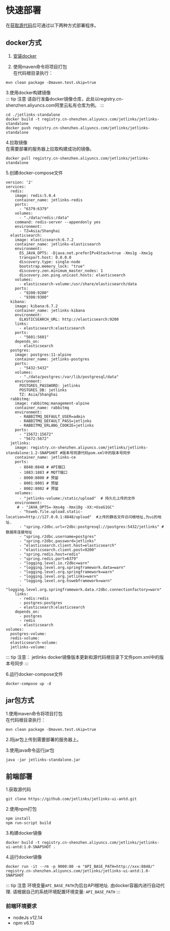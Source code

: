 # 快速部署

在[获取源代码](docker-start.md#获取源代码)后可通过以下两种方式部署程序。  
## docker方式

1. [安装docker](docker-start.md#安装docker)  

2. 使用maven命令将项目打包  
在代码根目录执行：  

```shell script
mvn clean package -Dmaven.test.skip=true
```
3.使用docker构建镜像  
::: tip 注意
请自行准备docker镜像仓库，此处以registry.cn-shenzhen.aliyuncs.com阿里云私有仓库为例。
:::

```shell script
cd ./jetlinks-standalone
docker build -t registry.cn-shenzhen.aliyuncs.com/jetlinks/jetlinks-standalone
docker push registry.cn-shenzhen.aliyuncs.com/jetlinks/jetlinks-standalone
```

4.拉取镜像  
在需要部署的服务器上拉取构建成功的镜像。  

```shell script
docker pull registry.cn-shenzhen.aliyuncs.com/jetlinks/jetlinks-standalone
```

5.创建docker-compose文件  

```shell script
version: '2'
services:
  redis:
    image: redis:5.0.4
    container_name: jetlinks-redis
    ports:
      - "6379:6379"
    volumes:
      - "./data/redis:/data"
    command: redis-server --appendonly yes
    environment:
      - TZ=Asia/Shanghai
  elasticsearch:
    image: elasticsearch:6.7.2
    container_name: jetlinks-elasticsearch
    environment:
      ES_JAVA_OPTS: -Djava.net.preferIPv4Stack=true -Xms1g -Xmx1g
      transport.host: 0.0.0.0
      discovery.type: single-node
      bootstrap.memory_lock: "true"
      discovery.zen.minimum_master_nodes: 1
      discovery.zen.ping.unicast.hosts: elasticsearch
    volumes:
      - elasticsearch-volume:/usr/share/elasticsearch/data
    ports:
      - "9200:9200"
      - "9300:9300"
  kibana:
    image: kibana:6.7.2
    container_name: jetlinks-kibana
    environment:
      ELASTICSEARCH_URL: http://elasticsearch:9200
    links:
      - elasticsearch:elasticsearch
    ports:
      - "5601:5601"
    depends_on:
      - elasticsearch
  postgres:
    image: postgres:11-alpine
    container_name: jetlinks-postgres
    ports:
      - "5432:5432"
    volumes:
      - "./data/postgres:/var/lib/postgresql/data"
    environment:
      POSTGRES_PASSWORD: jetlinks
      POSTGRES_DB: jetlinks
      TZ: Asia/Shanghai
  rabbitmq:
    image: rabbitmq:management-alpine
    container_name: rabbitmq
    environment:
      - RABBITMQ_DEFAULT_USER=admin
      - RABBITMQ_DEFAULT_PASS=jetlinks
      - RABBITMQ_ERLANG_COOKIE=jetlinks
    ports:
      - "15672:15672"
      - "5672:5672"
  jetlinks:
    image: registry.cn-shenzhen.aliyuncs.com/jetlinks/jetlinks-standalone:1.2-SNAPSHOT #版本号同源代码pom.xml中的版本号同步
    container_name: jetlinks-ce
    ports:
      - 8848:8848 # API端口
      - 1883:1883 # MQTT端口
      - 8000:8000 # 预留
      - 8001:8001 # 预留
      - 8002:8002 # 预留
    volumes:
      - "jetlinks-volume:/static/upload"  # 持久化上传的文件
    environment:
     # - "JAVA_OPTS=-Xms4g -Xmx18g -XX:+UseG1GC"
      - "hsweb.file.upload.static-location=http://127.0.0.1:8848/upload"  #上传的静态文件访问根地址,为ui的地址.
      - "spring.r2dbc.url=r2dbc:postgresql://postgres:5432/jetlinks" #数据库连接地址
      - "spring.r2dbc.username=postgres"
      - "spring.r2dbc.password=jetlinks"
      - "elasticsearch.client.host=elasticsearch"
      - "elasticsearch.client.post=9200"
      - "spring.redis.host=redis"
      - "spring.redis.port=6379"
      - "logging.level.io.r2dbc=warn"
      - "logging.level.org.springframework.data=warn"
      - "logging.level.org.springframework=warn"
      - "logging.level.org.jetlinks=warn"
      - "logging.level.org.hswebframework=warn"
      - "logging.level.org.springframework.data.r2dbc.connectionfactory=warn"
    links:
      - redis:redis
      - postgres:postgres
      - elasticsearch:elasticsearch
    depends_on:
      - postgres
      - redis
      - elasticsearch
volumes:
  postgres-volume:
  redis-volume:
  elasticsearch-volume:
  jetlinks-volume:
```
::: tip 注意：
jetlinks docker镜像版本更新和源代码根目录下文件pom.xml中的版本号同步
:::

6.运行docker-compose文件

```shell script
docker-compose up -d
```

## jar包方式

1.使用maven命令将项目打包   
   在代码根目录执行：  
   
   ```shell script
   mvn clean package -Dmaven.test.skip=true
   ```
2.将jar包上传到需要部署的服务器上。  

3.使用java命令运行jar包  

```shell script
java -jar jetlinks-standalone.jar
```

## 前端部署

1.获取源代码  
```shell script
git clone https://github.com/jetlinks/jetlinks-ui-antd.git
```

2.使用npm打包  
```shell script
npm install
npm run-script build        
```
3.构建docker镜像  
```shell script
docker build -t registry.cn-shenzhen.aliyuncs.com/jetlinks/jetlinks-ui-antd:1.0-SNAPSHOT .
```
4.运行docker镜像  
```shell script
docker run -it --rm -p 9000:80 -e "API_BASE_PATH=http://xxx:8848/" registry.cn-shenzhen.aliyuncs.com/jetlinks/jetlinks-ui-antd:1.0-SNAPSHOT
```
::: tip 注意
环境变量`API_BASE_PATH`为后台API根地址. 由docker容器内进行自动代理. 请根据自己的系统环境配置环境变量: `API_BASE_PATH`
:::

### 前端环境要求
- nodeJs v12.14
- npm v6.13

